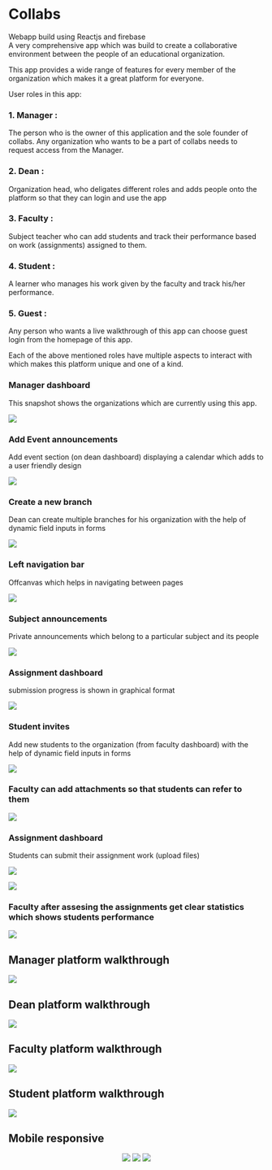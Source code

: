 # Collabs

Webapp build using Reactjs and firebase </br>
A very comprehensive app which was build to create a collaborative environment between the people of an educational organization.

This app provides a wide range of features for every member of the organization which makes it a great platform for everyone.

User roles in this app:
### 1. Manager : 
The person who is the owner of this application and the sole founder of collabs. Any organization who wants to be a part of collabs needs to request access from the Manager.

### 2. Dean :
Organization head, who deligates different roles and adds people onto the platform so that they can login and use the app

### 3. Faculty :
Subject teacher who can add students and track their performance based on work (assignments) assigned to them.

### 4. Student :
A learner who manages his work given by the faculty and track his/her performance.

### 5. Guest :
Any person who wants a live walkthrough of this app can choose guest login from the homepage of this app.

Each of the above mentioned roles have multiple aspects to interact with which makes this platform unique and one of a kind.

### Manager dashboard 
This snapshot shows the organizations which are currently using this app.

![](app-screenshots/a.png)


### Add Event announcements 
Add event section (on dean dashboard) displaying a calendar which adds to a user friendly design

![](app-screenshots/b.png)


### Create a new branch
Dean can create multiple branches for his organization with the help of dynamic field inputs in forms

![](app-screenshots/c.png)


### Left navigation bar 
Offcanvas which helps in navigating between pages

![](app-screenshots/d.png)


### Subject announcements 
Private announcements which belong to a particular subject and its people

![](app-screenshots/e.png)


### Assignment dashboard 
submission progress is shown in graphical format

![](app-screenshots/f.png)


### Student invites
Add new students to the organization (from faculty dashboard) with the help of dynamic field inputs in forms

![](app-screenshots/g.png)


### Faculty can add attachments so that students can refer to them

![](app-screenshots/h.png)


### Assignment dashboard
Students can submit their assignment work (upload files)

![](app-screenshots/i.png)

![](app-screenshots/j.png)


### Faculty after assesing the assignments get clear statistics which shows students performance

![](app-screenshots/k.png)


## Manager platform walkthrough

![](app-screenshots/1.gif)


## Dean platform walkthrough

![](app-screenshots/2.gif)


## Faculty platform walkthrough

![](app-screenshots/3.gif)


## Student platform walkthrough

![](app-screenshots/4.gif)


## Mobile responsive

<p align="center">
  <img src="app-sceenshots/m1.gif" />
  <img src="app-sceenshots/m2.gif" />
  <img src="app-sceenshots/m3.gif" />
</p>

